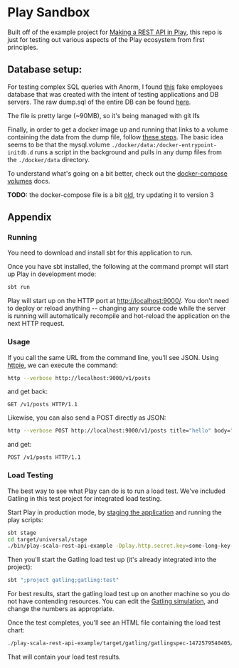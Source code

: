 # Play Sandbox

Built off of the example project for [Making a REST API in Play](http://developer.lightbend.com/guides/play-rest-api/index.html), 
this repo is just for testing out various aspects of the Play ecosystem from first principles. 

## Database setup:
For testing complex SQL queries with Anorm, I found [this](https://github.com/datacharmer/test_db) fake employees database that was created
with the intent of testing applications and DB servers. The raw dump.sql of the entire DB can be found [here](https://www.dropbox.com/s/znmjrtlae6vt4zi/employees.sql?dl=0).

The file is pretty large (~90MB), so it's being managed with git lfs

Finally, in order to get a docker image up and running that links to a volume containing the data from the dump file, follow
[these steps](https://stackoverflow.com/a/33397185/1751834). The basic idea seems to be that the mysql.volume `./docker/data:/docker-entrypoint-initdb.d`
runs a script in the background and pulls in any dump files from the `./docker/data` directory. 

To understand what's going on a bit better, check out the [docker-compose volumes](https://docs.docker.com/compose/compose-file/compose-file-v3/#volumes) docs.

**TODO:** the docker-compose file is a bit [old](https://docs.docker.com/compose/compose-file/compose-file-v2/#volumes_from), try updating it to version 3




## Appendix

### Running

You need to download and install sbt for this application to run.

Once you have sbt installed, the following at the command prompt will start up Play in development mode:

```bash
sbt run
```

Play will start up on the HTTP port at <http://localhost:9000/>.   You don't need to deploy or reload anything -- changing any source code while the server is running will automatically recompile and hot-reload the application on the next HTTP request.

### Usage

If you call the same URL from the command line, you’ll see JSON. Using [httpie](https://httpie.org/), we can execute the command:

```bash
http --verbose http://localhost:9000/v1/posts
```

and get back:

```routes
GET /v1/posts HTTP/1.1
```

Likewise, you can also send a POST directly as JSON:

```bash
http --verbose POST http://localhost:9000/v1/posts title="hello" body="world"
```

and get:

```routes
POST /v1/posts HTTP/1.1
```

### Load Testing

The best way to see what Play can do is to run a load test.  We've included Gatling in this test project for integrated load testing.

Start Play in production mode, by [staging the application](https://www.playframework.com/documentation/2.5.x/Deploying) and running the play scripts:

```bash
sbt stage
cd target/universal/stage
./bin/play-scala-rest-api-example -Dplay.http.secret.key=some-long-key-that-will-be-used-by-your-application
```

Then you'll start the Gatling load test up (it's already integrated into the project):

```bash
sbt ";project gatling;gatling:test"
```

For best results, start the gatling load test up on another machine so you do not have contending resources.  You can edit the [Gatling simulation](http://gatling.io/docs/2.2.2/general/simulation_structure.html#simulation-structure), and change the numbers as appropriate.

Once the test completes, you'll see an HTML file containing the load test chart:

```bash
./play-scala-rest-api-example/target/gatling/gatlingspec-1472579540405/index.html
```

That will contain your load test results.
